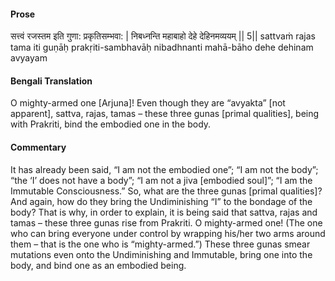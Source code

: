 #### Prose 

सत्त्वं रजस्तम इति गुणा: प्रकृतिसम्भवा: |
निबध्नन्ति महाबाहो देहे देहिनमव्ययम् || 5||
sattvaṁ rajas tama iti guṇāḥ prakṛiti-sambhavāḥ
nibadhnanti mahā-bāho dehe dehinam avyayam

 #### Bengali Translation 

O mighty-armed one [Arjuna]! Even though they are “avyakta” [not apparent], sattva, rajas, tamas – these three gunas [primal qualities], being with Prakriti, bind the embodied one in the body.

 #### Commentary 

It has already been said, “I am not the embodied one”; “I am not the body”; “the ‘I’ does not have a body”; “I am not a jiva [embodied soul]”; “I am the Immutable Consciousness.” So, what are the three gunas [primal qualities]? And again, how do they bring the Undiminishing “I” to the bondage of the body? That is why, in order to explain, it is being said that sattva, rajas and tamas – these three gunas rise from Prakriti. O mighty-armed one! (The one who can bring everyone under control by wrapping his/her two arms around them – that is the one who is “mighty-armed.”) These three gunas smear mutations even onto the Undiminishing and Immutable, bring one into the body, and bind one as an embodied being.  